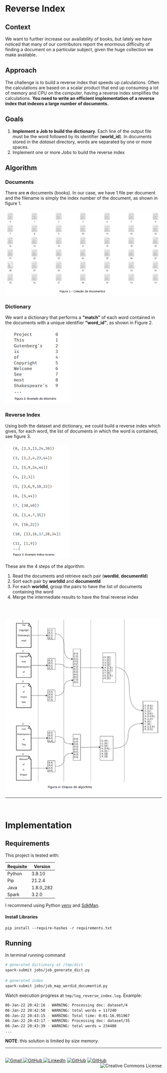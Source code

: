 # **Reverse Index**

## **Context**
We want to further increase our availability of books, but lately we have noticed that many of our contributors report the enormous difficulty of finding a document on a particular subject, given the huge collection we make available.

## **Approach**
The challenge is to build a reverse index that speeds up calculations. Often the calculations are based on a scalar product that end up consuming a lot of memory and CPU on the computer, having a reverse index simplifies the calculations.
**You need to write an efficient implementation of a reverse index that indexes a large number of documents.**

## **Goals**
1. **Implement a Job to build the dictionary**. Each line of the output file must be the word followed by its identifier (**world_id**). In documents stored in the *dataset* directory, words are separated by one or more spaces.
2. Implement one or more *Jobs* to build the reverse index

## **Algorithm**
### Documents
There are **n** documents (books). In our case, we have 1 file per document and the filename is simply the index number of the document, as shown in figure 1.
<br/>
<br/>
![alt text](images/figura_1.png "")


### Dictionary
We want a dictionary that performs a **“match”** of each word contained in the documents with a unique identifier **“word_id”**, as shown in Figure 2.
<br/>
<br/>
![alt text](images/figura_2.png "")


### Reverse Index
Using both the dataset and dictionary, we could build a reverse index which gives, for each word, the list of documents in which the word is contained, see figure 3.
<br/>
<br/>
![alt text](images/figura_3.png "")

These are the 4 steps of the algorithm:
1. Read the documents and retrieve each pair (**wordId**, **documentId**)
2. Sort each pair by **worldId** and **documentId**
3. For each **worldId**, group the pairs to have the list of documents containing the word
4. Merge the intermediate results to have the final reverse index
<br/>
<br/>

![alt text](images/figura_4.png "")

---

<br/>

# **Implementation**
## **Requirements**
This project is tested with:

| Requisite | Version   |
|-----------|-----------|
| Python    | 3.8.10    |
| Pip       | 21.2.4    |
| Java      | 1.8.0_282 |
| Spark     | 3.2.0     |

I recommend using Python [venv](https://github.com/brunocampos01/becoming-a-expert-python) and [SdkMan](https://sdkman.io/).

#### Install Libraries
```
pip install --require-hashes -r requirements.txt
```

## **Running**
In terminal running command
```bash
# generated dictionary at /tmp/dict
spark-submit jobs/job_generate_dict.py

# generated index
spark-submit jobs/job_map_wordid_documentid.py
```

Watch execution progress at `tmp/log_reverse_index.log`. Example:
```bash
06-Jan-22 20:42:16 - WARNING: Processing doc: dataset/4
06-Jan-22 20:42:50 - WARNING: total words = 117240
06-Jan-22 20:43:15 - WARNING: Total time: 0:01:16.951967
06-Jan-22 20:43:17 - WARNING: Processing doc: dataset/35
06-Jan-22 20:43:39 - WARNING: total words = 234480
...
```

**NOTE**: this solution is limited by size memory.

---

<p  align="left">
<br/>
<a href="mailto:brunocampos01@gmail.com" target="_blank"><img src="https://img.icons8.com/material/48/000000/gmail--v1.png" alt="Gmail" width="30">
</a>
<a href="https://stackoverflow.com/users/8329698/bruno-campos" target="_blank"><img src="https://img.icons8.com/material/48/000000/stackoverflow.png" alt="GitHub" width="30">
</a>
<a href="https://www.linkedin.com/in/brunocampos01" target="_blank"><img src="https://img.icons8.com/windows/48/000000/linkedin.png" alt="LinkedIn" width="30"></a>
<a href="https://github.com/brunocampos01" target="_blank"><img src="https://img.icons8.com/material-outlined/48/000000/github.png" alt="GitHub" width="30"></a>
<a href="https://medium.com/@brunocampos01" target="_blank"><img src="https://img.icons8.com/material/48/000000/medium.png" alt="GitHub" width="30">
</a>
<a rel="license" href="http://creativecommons.org/licenses/by-sa/4.0/"><img alt="Creative Commons License" style="border-width:0" src="https://i.creativecommons.org/l/by-sa/4.0/88x31.png",  align="right" /></a><br/>
</p>
